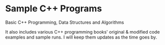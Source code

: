 # Sample C++ Programs

Basic C++ Programming, Data Structures and Algorithms


It also includes various C++ programming books' original & modified code examples and sample runs. I will keep them updates as the time goes by.